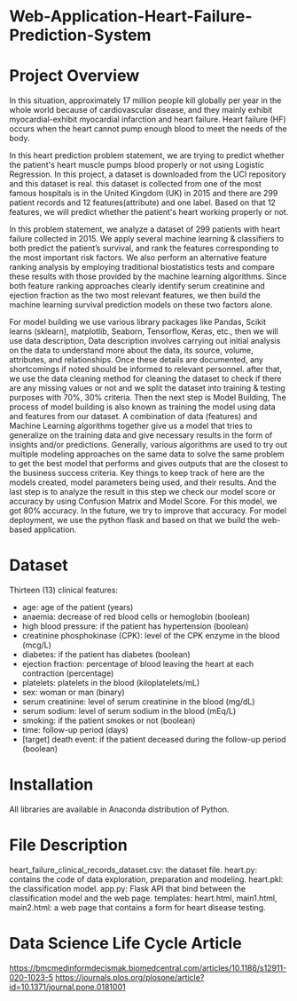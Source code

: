 # Web-Application-Heart-Failure-Prediction-System

# Project Overview
In this situation, approximately 17 million people kill globally per year in the whole world because of cardiovascular disease, and they mainly exhibit myocardial-exhibit myocardial infarction and heart failure. Heart failure (HF) occurs when the heart cannot pump enough blood to meet the needs of the body.

In this heart prediction problem statement, we are trying to predict whether the patient's heart muscle pumps blood properly or not using Logistic Regression. In this project, a dataset is downloaded from the UCI repository and this dataset is real. this dataset is collected from one of the most famous hospitals is in the United Kingdom (UK) in 2015 and there are 299 patient records and 12 features(attribute) and one label. Based on that 12 features, we will predict whether the patient's heart working properly or not.

In this problem statement, we analyze a dataset of 299 patients with heart failure collected in 2015. We apply several machine learning & classifiers to both predict the patient’s survival, and rank the features corresponding to the most important risk factors. We also perform an alternative feature ranking analysis by employing traditional biostatistics tests and compare these results with those provided by the machine learning algorithms. Since both feature ranking approaches clearly identify serum creatinine and ejection fraction as the two most relevant features, we then build the machine learning survival prediction models on these two factors alone.

For model building we use various library packages like Pandas, Scikit learns (sklearn), matplotlib, Seaborn, Tensorflow, Keras, etc., then we will use data description, Data description involves carrying out initial analysis on the data to understand more about the data, its source, volume, attributes, and relationships. Once these details are documented, any shortcomings if noted should be informed to relevant personnel. after that, we use the data cleaning method for cleaning the dataset to check if there are any missing values or not and we split the dataset into training & testing purposes with 70%, 30% criteria. Then the next step is Model Building, The process of model building is also known as training the model using data and features from our dataset. A combination of data (features) and Machine Learning algorithms together give us a model that tries to generalize on the training data and give necessary results in the form of insights and/or predictions. Generally, various algorithms are used to try out multiple modeling approaches on the same data to solve the same problem to get the best model that performs and gives outputs that are the closest to the business success criteria. Key things to keep track of here are the models created, model parameters being used, and their results. And the last step is to analyze the result in this step we check our model score or accuracy by using Confusion Matrix and Model Score. For this model, we got 80% accuracy. In the future, we try to improve that accuracy. For model deployment, we use the python flask and based on that we build the web-based application.

# Dataset
Thirteen (13) clinical features:

- age: age of the patient (years)
- anaemia: decrease of red blood cells or hemoglobin (boolean)
- high blood pressure: if the patient has hypertension (boolean)
- creatinine phosphokinase (CPK): level of the CPK enzyme in the blood (mcg/L)
- diabetes: if the patient has diabetes (boolean)
- ejection fraction: percentage of blood leaving the heart at each contraction (percentage)
- platelets: platelets in the blood (kiloplatelets/mL)
- sex: woman or man (binary)
- serum creatinine: level of serum creatinine in the blood (mg/dL)
- serum sodium: level of serum sodium in the blood (mEq/L)
- smoking: if the patient smokes or not (boolean)
- time: follow-up period (days)
- [target] death event: if the patient deceased during the follow-up period (boolean)

# Installation
All libraries are available in Anaconda distribution of Python.

# File Description
heart_failure_clinical_records_dataset.csv: the dataset file.
heart.py: contains the code of data exploration, preparation and modeling.
heart.pkl: the classification model.
app.py: Flask API that bind between the classification model and the web page.
templates:
heart.html, main1.html, main2.html: a web page that contains a form for heart disease testing.

# Data Science Life Cycle Article
https://bmcmedinformdecismak.biomedcentral.com/articles/10.1186/s12911-020-1023-5
https://journals.plos.org/plosone/article?id=10.1371/journal.pone.0181001
